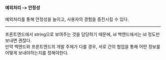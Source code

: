 #### 예외처리 -> 안정성
예외처리를 통해 안정성을 늘이고, 사용자의 경험을 증진시킬 수 있다.

---

프론트엔드에서 string으로 보여주는 것을 담당하기 때문에, id 백엔드에서는 id 정도만 보내면 괜찮다.  
만약 백엔드와 프론트엔드의 개발 주체가 다를 경우, 서로 간의 협업을 통해 어떤 정보를 어떻게 보내야하는지를 정해야한다.